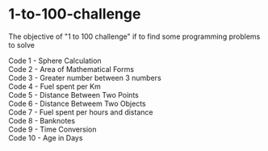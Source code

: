 # 1-to-100-challenge
The objective of "1 to 100 challenge" if to find some programming problems to solve

Code 1 - Sphere Calculation<br />
Code 2 - Area of Mathematical Forms<br />
Code 3 - Greater number between 3 numbers<br />
Code 4 - Fuel spent per Km<br />
Code 5 - Distance Between Two Points<br />
Code 6 - Distance Betweem Two Objects<br />
Code 7 - Fuel spent per hours and distance<br />
Code 8 - Banknotes <br />
Code 9 - Time Conversion <br />
Code 10 - Age in Days <br />
